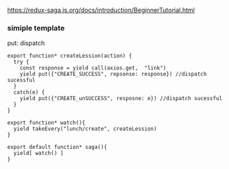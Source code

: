 https://redux-saga.js.org/docs/introduction/BeginnerTutorial.html

### simiple template

put:  dispatch

```
export function* createLession(action) {
  try {
    const response = yield call(axios.get,  "link")
    yield put({"CREATE_SUCCESS", repsonse: response}) //dispatch sucessful
  }
  catch(e) {
    yield put({"CREATE_unSUCCESS", resposne: e}) //dispatch sucessful
  }
}

export function* watch(){
  yield takeEvery("lunch/create", createLession)
}

export default function* saga(){
  yield[ watch() ]
}

```
